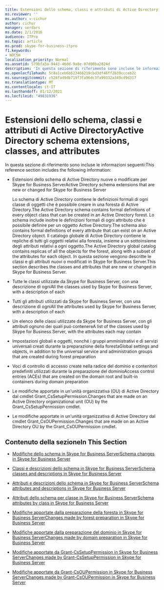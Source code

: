 ```yaml
---
title: Estensioni dello schema, classi e attributi di Active Directory
ms.reviewer: ''
ms.author: v-cichur
author: cichur
manager: serdars
ms.date: 2/1/2016
audience: ITPro
ms.topic: article
ms.prod: skype-for-business-itpro
f1.keywords:
- NOCSH
localization_priority: Normal
ms.assetid: 579bfa5a-9443-46dd-9a8e-07d00ba2824d
description: 'In questa sezione di riferimento sono incluse le informazioni seguenti:'
ms.openlocfilehash: 5c8a1ceb6b623466219cbd3df46ff2b39ccceb2c
ms.sourcegitcommit: c528fad9db719f3fa96dc3fa99332a349cd9d317
ms.translationtype: MT
ms.contentlocale: it-IT
ms.lasthandoff: 01/12/2021
ms.locfileid: "49831936"
---
```

# <a name="active-directory-schema-extensions-classes-and-attributes"></a><span data-ttu-id="5be01-103">Estensioni dello schema, classi e attributi di Active Directory</span><span class="sxs-lookup"><span data-stu-id="5be01-103">Active Directory schema extensions, classes, and attributes</span></span>
 
<span data-ttu-id="5be01-104">In questa sezione di riferimento sono incluse le informazioni seguenti:</span><span class="sxs-lookup"><span data-stu-id="5be01-104">This reference section includes the following information:</span></span> 
  
- <span data-ttu-id="5be01-105">Estensioni dello schema di Active Directory nuove o modificate per Skype for Business Server</span><span class="sxs-lookup"><span data-stu-id="5be01-105">Active Directory schema extensions that are new or changed for Skype for Business Server</span></span>
    
    <span data-ttu-id="5be01-106">Lo schema di Active Directory contiene le definizioni formali di ogni classe di oggetti che è possibile creare in una foresta di Active Directory.</span><span class="sxs-lookup"><span data-stu-id="5be01-106">The Active Directory schema contains formal definitions of every object class that can be created in an Active Directory forest.</span></span> <span data-ttu-id="5be01-107">Lo schema include inoltre le definizioni formali di ogni attributo che è possibile definire per un oggetto Active Directory.</span><span class="sxs-lookup"><span data-stu-id="5be01-107">The schema also contains formal definitions of every attribute that can exist on an Active Directory object.</span></span> <span data-ttu-id="5be01-108">Il catalogo globale di Active Directory contiene le repliche di tutti gli oggetti relativi alla foresta, insieme a un sottoinsieme degli attributi relativi a ogni oggetto.</span><span class="sxs-lookup"><span data-stu-id="5be01-108">The Active Directory global catalog contains replicas of all the objects for the forest, along with a subset of the attributes for each object.</span></span> <span data-ttu-id="5be01-109">In questa sezione vengono descritte le classi e gli attributi nuovi o modificati in Skype for Business Server.</span><span class="sxs-lookup"><span data-stu-id="5be01-109">This section describes the classes and attributes that are new or changed in Skype for Business Server.</span></span>
    
- <span data-ttu-id="5be01-110">Tutte le classi utilizzate da Skype for Business Server, con una descrizione di ogni</span><span class="sxs-lookup"><span data-stu-id="5be01-110">All the classes used by Skype for Business Server, with a description of each</span></span>
    
- <span data-ttu-id="5be01-111">Tutti gli attributi utilizzati da Skype for Business Server, con una descrizione di ogni</span><span class="sxs-lookup"><span data-stu-id="5be01-111">All the attributes used by Skype for Business Server, with a description of each</span></span>
    
- <span data-ttu-id="5be01-112">Un elenco delle classi utilizzate da Skype for Business Server, con gli attributi ognuno dei quali può contenere</span><span class="sxs-lookup"><span data-stu-id="5be01-112">A list of the classes used by Skype for Business Server, with the attributes each may contain</span></span>
    
- <span data-ttu-id="5be01-113">Impostazioni globali e oggetti, nonché i gruppi amministrativi e di servizi universali creati durante la preparazione della foresta</span><span class="sxs-lookup"><span data-stu-id="5be01-113">Global settings and objects, in addition to the universal service and administration groups that are created during forest preparation</span></span>
    
- <span data-ttu-id="5be01-114">Voci di controllo di accesso create nella radice del dominio e contenitori predefiniti utilizzati durante la preparazione del dominio</span><span class="sxs-lookup"><span data-stu-id="5be01-114">Access control entries (ACEs) that are created on the domain root and built-in containers during domain preparation</span></span>
    
- <span data-ttu-id="5be01-115">Le modifiche apportate in un'unità organizzativa (OU) di Active Directory dal cmdlet Grant_CsSetupPermission.</span><span class="sxs-lookup"><span data-stu-id="5be01-115">Changes that are made on an Active Directory organizational unit (OU) by the Grant_CsSetupPermission cmdlet.</span></span>
    
- <span data-ttu-id="5be01-116">Le modifiche apportate in un'unità organizzativa di Active Directory dal cmdlet Grant_CsOUPermission.</span><span class="sxs-lookup"><span data-stu-id="5be01-116">Changes that are made on an Active Directory OU by the Grant_CsOUPermission cmdlet.</span></span>
    
## <a name="in-this-section"></a><span data-ttu-id="5be01-117">Contenuto della sezione</span><span class="sxs-lookup"><span data-stu-id="5be01-117">In This Section</span></span>

- [<span data-ttu-id="5be01-118">Modifiche dello schema in Skype for Business Server</span><span class="sxs-lookup"><span data-stu-id="5be01-118">Schema changes in Skype for Business Server</span></span>](schema-changes.md)
    
- [<span data-ttu-id="5be01-119">Classi e descrizioni dello schema in Skype for Business Server</span><span class="sxs-lookup"><span data-stu-id="5be01-119">Schema classes and descriptions in Skype for Business Server</span></span>](schema-classes-and-descriptions.md)
    
- [<span data-ttu-id="5be01-120">Attributi e descrizioni dello schema in Skype for Business Server</span><span class="sxs-lookup"><span data-stu-id="5be01-120">Schema attributes and descriptions in Skype for Business Server</span></span>](schema-attributes-and-descriptions.md)
    
- [<span data-ttu-id="5be01-121">Attributi dello schema per classe in Skype for Business Server</span><span class="sxs-lookup"><span data-stu-id="5be01-121">Schema attributes by class in Skype for Business Server</span></span>](schema-attributes-by-class.md)
    
- [<span data-ttu-id="5be01-122">Modifiche apportate dalla preparazione della foresta in Skype for Business Server</span><span class="sxs-lookup"><span data-stu-id="5be01-122">Changes made by forest preparation in Skype for Business Server</span></span>](changes-made-by-forest-preparation.md)
    
- [<span data-ttu-id="5be01-123">Modifiche apportate dalla preparazione del dominio in Skype for Business Server</span><span class="sxs-lookup"><span data-stu-id="5be01-123">Changes made by domain preparation in Skype for Business Server</span></span>](changes-made-by-domain-preparation.md)
    
- [<span data-ttu-id="5be01-124">Modifiche apportate da Grant-CsSetupPermission in Skype for Business Server</span><span class="sxs-lookup"><span data-stu-id="5be01-124">Changes made by Grant-CsSetupPermission in Skype for Business Server</span></span>](changes-made-by-grant-cssetuppermission.md)
    
- [<span data-ttu-id="5be01-125">Modifiche apportate da Grant-CsOUPermission in Skype for Business Server</span><span class="sxs-lookup"><span data-stu-id="5be01-125">Changes made by Grant-CsOUPermission in Skype for Business Server</span></span>](changes-made-by-grant-csoupermission.md)
    

